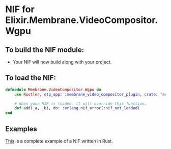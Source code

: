 # NIF for Elixir.Membrane.VideoCompositor.Wgpu

## To build the NIF module:

- Your NIF will now build along with your project.

## To load the NIF:

```elixir
defmodule Membrane.VideoCompositor.Wgpu do
    use Rustler, otp_app: :membrane_video_compositor_plugin, crate: "membrane_videocompositor"

    # When your NIF is loaded, it will override this function.
    def add(_a, _b), do: :erlang.nif_error(:nif_not_loaded)
end
```

## Examples

[This](https://github.com/hansihe/NifIo) is a complete example of a NIF written in Rust.
